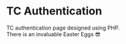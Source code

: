 # TC Authentication
TC authentication page designed using PHP.<br>
There is an invaluable Easter Eggs &#128526;

